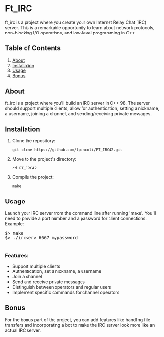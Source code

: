 <body>
    <h1>Ft_IRC</h1>
    <p>ft_irc is a project where you create your own Internet Relay Chat (IRC) server. This is a remarkable opportunity to learn about network protocols, non-blocking I/O operations, and low-level programming in C++.</p>
    <h2>Table of Contents</h2>
    <ol>
        <li><a href="#about">About</a></li>
        <li><a href="#installation">Installation</a></li>
        <li><a href="#usage">Usage</a></li>
        <li><a href="#bonus">Bonus</a></li>
    </ol>
    <h2 id="about">About</h2>
    <p>ft_irc is a project where you'll build an IRC server in C++ 98. The server should support multiple clients, allow for authentication, setting a nickname, a username, joining a channel, and sending/receiving private messages.</p>
    <h2 id="installation">Installation</h2>
    <ol>
        <li>Clone the repository: <pre><code>git clone https://github.com/lpincoli/FT_IRC42.git</code></pre></li>
        <li>Move to the project's directory: <pre><code>cd FT_IRC42</code></pre></li>
        <li>Compile the project: <pre><code>make</code></pre></li>
    </ol>
    <h2 id="usage">Usage</h2>
    <p>Launch your IRC server from the command line after running 'make'. You'll need to provide a port number and a password for client connections. Example:</p>
    <pre>
$> make
$> ./ircserv 6667 mypassword
    </pre>
    <h3>Features:</h3>
    <ul>
        <li>Support multiple clients</li>
        <li>Authentication, set a nickname, a username</li>
        <li>Join a channel</li>
        <li>Send and receive private messages</li>
        <li>Distinguish between operators and regular users</li>
        <li>Implement specific commands for channel operators</li>
    </ul>
    <h2 id="bonus">Bonus</h2>
    <p>For the bonus part of the project, you can add features like handling file transfers and incorporating a bot to make the IRC server look more like an actual IRC server.</p>
</body>
</html>
